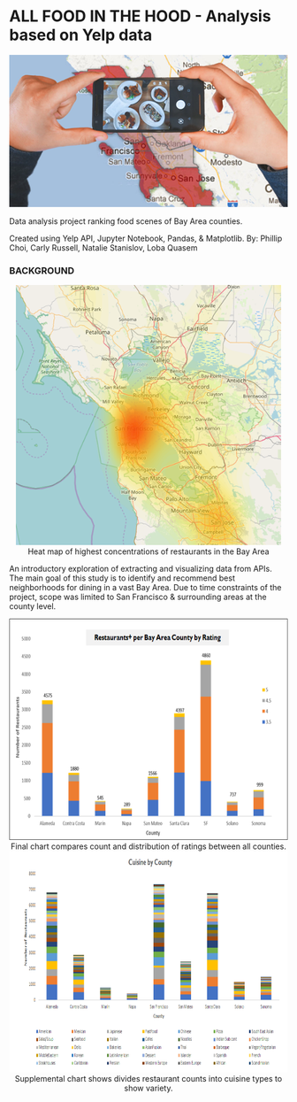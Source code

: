 # ALL FOOD IN THE HOOD - Analysis based on Yelp data

<p align="center">
<img src="Resources/Images/foodinthehood.png">
</p>

Data analysis project ranking food scenes of Bay Area counties.

Created using Yelp API, Jupyter Notebook, Pandas, & Matplotlib.
By: Phillip Choi, Carly Russell, Natalie Stanislov, Loba Quasem

### BACKGROUND
<p align="center">
<img src="Resources/Images/count_per_coord_yellow.PNG" width="480"/>
Heat map of highest concentrations of restaurants in the Bay Area
</p>

An introductory exploration of extracting and visualizing data from APIs. The main goal of this study is to identify and recommend best neighborhoods for dining in a vast Bay Area. Due to time constraints of the project, scope was limited to San Francisco & surrounding areas at the county level.

<p align="center">
<img src="Resources/Images/rating.png" height="400"/>
Final chart compares count and distribution of ratings between all counties.
<br>
<img src="Resources/Images/cuisine.png" height="400"/>
Supplemental chart shows divides restaurant counts into cuisine types to show variety.
</p>
